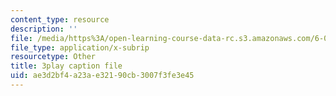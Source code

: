 ```yaml
---
content_type: resource
description: ''
file: /media/https%3A/open-learning-course-data-rc.s3.amazonaws.com/6-004-computation-structures-spring-2017/ae3d2bf4a23ae32190cb3007f3fe3e45_uUKJPnwlbRI.srt
file_type: application/x-subrip
resourcetype: Other
title: 3play caption file
uid: ae3d2bf4-a23a-e321-90cb-3007f3fe3e45
---
```

